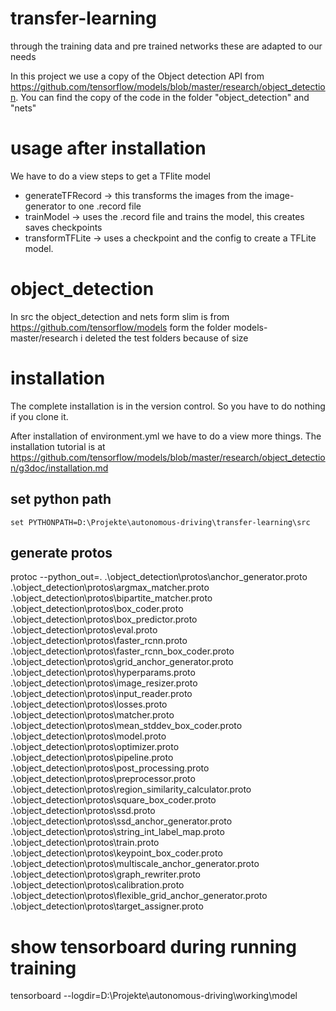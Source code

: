 # transfer-learning

through the training data and pre trained networks these are adapted to our needs

In this project we use a copy of the Object detection API from https://github.com/tensorflow/models/blob/master/research/object_detection. You can find the copy of the code in the folder "object_detection" and "nets"

# usage after installation

We have to do a view steps to get a TFlite model

* generateTFRecord -> this transforms the images from the image-generator to one .record file
* trainModel -> uses the .record file and trains the model, this creates saves checkpoints
* transformTFLite -> uses a checkpoint and the config to create a TFLite model.

# object_detection

In src the object_detection and nets form slim is from https://github.com/tensorflow/models form the folder models-master/research i deleted the test folders because of size



# installation

The complete installation is in the version control. So you have to do nothing if you clone it.

After installation of environment.yml we have to do a view more things. The installation tutorial is at https://github.com/tensorflow/models/blob/master/research/object_detection/g3doc/installation.md

## set python path
```
set PYTHONPATH=D:\Projekte\autonomous-driving\transfer-learning\src
```
## generate protos

protoc --python_out=. .\object_detection\protos\anchor_generator.proto .\object_detection\protos\argmax_matcher.proto .\object_detection\protos\bipartite_matcher.proto .\object_detection\protos\box_coder.proto .\object_detection\protos\box_predictor.proto .\object_detection\protos\eval.proto .\object_detection\protos\faster_rcnn.proto .\object_detection\protos\faster_rcnn_box_coder.proto .\object_detection\protos\grid_anchor_generator.proto .\object_detection\protos\hyperparams.proto .\object_detection\protos\image_resizer.proto .\object_detection\protos\input_reader.proto .\object_detection\protos\losses.proto .\object_detection\protos\matcher.proto .\object_detection\protos\mean_stddev_box_coder.proto .\object_detection\protos\model.proto .\object_detection\protos\optimizer.proto .\object_detection\protos\pipeline.proto .\object_detection\protos\post_processing.proto .\object_detection\protos\preprocessor.proto .\object_detection\protos\region_similarity_calculator.proto .\object_detection\protos\square_box_coder.proto .\object_detection\protos\ssd.proto .\object_detection\protos\ssd_anchor_generator.proto .\object_detection\protos\string_int_label_map.proto .\object_detection\protos\train.proto .\object_detection\protos\keypoint_box_coder.proto .\object_detection\protos\multiscale_anchor_generator.proto .\object_detection\protos\graph_rewriter.proto .\object_detection\protos\calibration.proto .\object_detection\protos\flexible_grid_anchor_generator.proto .\object_detection\protos\target_assigner.proto


# show tensorboard during running training

tensorboard --logdir=D:\Projekte\autonomous-driving\working\model